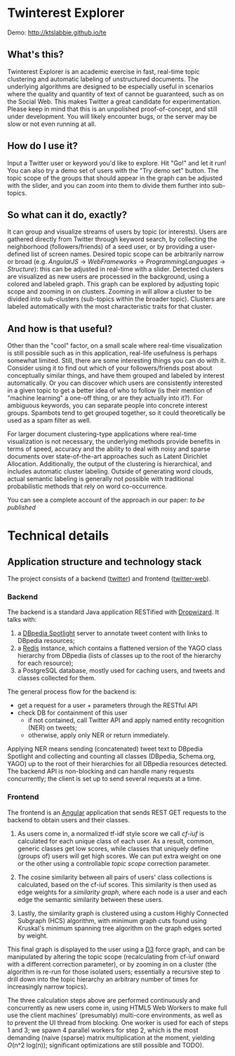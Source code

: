 # Twinterest Explorer

Demo: http://ktslabbie.github.io/te

## What's this?

Twinterest Explorer is an academic exercise in fast, real-time topic clustering and automatic labeling of unstructured documents. The underlying
algorithms are designed to be especially useful in scenarios where the quality and quantity of text of cannot be guaranteed,
such as on the Social Web. This makes Twitter a great candidate for experimentation. Please keep in mind that this is an unpolished proof-of-concept,
and still under development. You will likely encounter bugs, or the server may be slow or not even running at all.

## How do I use it?

Input a Twitter user or keyword you'd like to explore. Hit "Go!" and let it run! You can also try a demo set of users with the "Try demo set" button.
The topic scope of the groups that should appear in the graph can be adjusted with the slider, and you can zoom into them to divide them further into sub-topics.

## So what can it do, exactly?

It can group and visualize streams of users by topic (or interests). Users are gathered directly from Twitter through
keyword search, by collecting the neighborhood (followers/friends) of a seed user, or by providing a user-defined list of screen names.
Desired topic scope can be arbitrarily narrow or broad (e.g. *AngularJS* -> *WebFrameworks* -> *ProgrammingLanguages* -> *Structure*):
this can be adjusted in real-time with a slider.
Detected clusters are visualized as new users are processed in the background, using a colored and labeled graph.
This graph can be explored by adjusting topic scope and zooming in on clusters. Zooming in will allow a cluster to be divided into sub-clusters
(sub-topics within the broader topic). Clusters are labeled automatically with the most characteristic traits for that cluster.

## And how is that useful?

Other than the "cool" factor, on a small scale where real-time visualization is still possible such as in this application, 
real-life usefulness is perhaps somewhat limited. Still, there are some interesting things you can do with it.
Consider using it to find out which of your followers/friends post about conceptually similar things, and have them grouped and labeled by interest automatically.
Or you can discover which users are consistently interested in a given topic to get a better idea of who to follow
(is their mention of "machine learning" a one-off thing, or are they actually into it?).
For ambiguous keywords, you can separate people into concrete interest groups.
Spambots tend to get grouped together, so it could theoretically be used as a spam filter as well.

For larger document clustering-type applications where real-time visualization is not necessary, the underlying methods provide benefits in terms of speed, 
accuracy and the ability to deal with noisy and sparse documents over state-of-the-art approaches such as Latent Dirichlet Allocation.
Additionally, the output of the clustering is hierarchical, and includes automatic cluster labeling.
Outside of generating word clouds, actual semantic labeling is generally not possible with traditional probabilistic methods that rely on word co-occurrence.

You can see a complete account of the approach in our paper:  *to be published*

# Technical details

## Application structure and technology stack

The project consists of a backend ([twitter](twitter/)) and frontend ([twitter-web](twitter-web/)).

### Backend

The backend is a standard Java application RESTified with [Dropwizard](https://github.com/dropwizard/dropwizard). It talks with:

1. a [DBpedia Spotlight](https://github.com/dbpedia-spotlight/dbpedia-spotlight) server to annotate tweet content with links to DBpedia resources; 
2. a [Redis](https://github.com/antirez/redis) instance, which contains a flattened version of the YAGO class hierarchy from DBpedia (lists of classes up to the root of the hierarchy for each resource);
3. a PostgreSQL database, mostly used for caching users, and tweets and classes collected for them.

The general process flow for the backend is: 

* get a request for a user + parameters through the RESTful API
* check DB for containment of this user
  * if not contained, call Twitter API and apply named entity recognition (NER) on tweets;
  * otherwise, apply only NER or return immediately.

Applying NER means sending (concatenated) tweet text to DBpedia Spotlight and collecting and counting all classes 
(DBpedia, Schema.org, YAGO) up to the root of their hierarchies for all DBpedia resources detected.
The backend API is non-blocking and can handle many requests concurrently; the client is set up to send several requests at a time.

### Frontend

The frontend is an [Angular](https://github.com/angular) application that sends REST GET requests to the backend to obtain users and their classes.

1. As users come in, a normalized tf-idf style score we call *cf-iuf* is calculated for each unique class of each user. As a result, common, generic classes get low scores,
while classes that uniquely define (groups of) users will get high scores. We can put extra weight on one or the other using a controllable *topic scope* correction parameter.

2. The cosine similarity between all pairs of users' class collections is calculated, based on the cf-iuf scores.
This similarity is then used as edge weights for a *similarity graph*, where each node is a user and each edge the semantic similarity between these users.

3. Lastly, the similarity graph is clustered using a custom Highly Connected Subgraph (HCS) algorithm, with minimum graph cuts found using Kruskal's minimum spanning tree algorithm on the graph edges sorted by weight.

This final graph is displayed to the user using a [D3](https://github.com/mbostock/d3) force graph, and can be manipulated by altering the topic scope 
(recalculating from cf-iuf onward with a different correction parameter), or by zooming in on a cluster
(the algorithm is re-run for those isolated users; essentially a recursive step to drill down into the topic hierarchy an arbitrary number of times for increasingly narrow topics).

The three calculation steps above are performed continuously and concurrently as new users come in, 
using HTML5 Web Workers to make full use the client machines' (presumably) multi-core environments, as well as to prevent the UI thread from blocking.
One worker is used for each of steps 1 and 3; we spawn 4 parallel workers for step 2, which is the most demanding 
(naive (sparse) matrix multiplication at the moment, yielding *O*(n^2 log(n)); significant optimizations are still possible and TODO).
